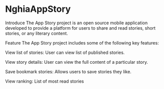# NghiaAppStory
Introduce
The App Story project is an open source mobile application developed to provide a platform for users to share and read stories, short stories, or any literary content.

Feature
The App Story project includes some of the following key features:

View list of stories: User can view list of published stories.

View story details: User can view the full content of a particular story.

Save bookmark stories: Allows users to save stories they like.

View ranking: List of most read stories
